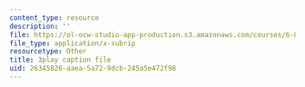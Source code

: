 ```yaml
---
content_type: resource
description: ''
file: https://ol-ocw-studio-app-production.s3.amazonaws.com/courses/6-006-introduction-to-algorithms-spring-2020/26345826aaea5a729dcb245a5e472f98_IPSaG9RRc-k.vtt
file_type: application/x-subrip
resourcetype: Other
title: 3play caption file
uid: 26345826-aaea-5a72-9dcb-245a5e472f98
---
```

